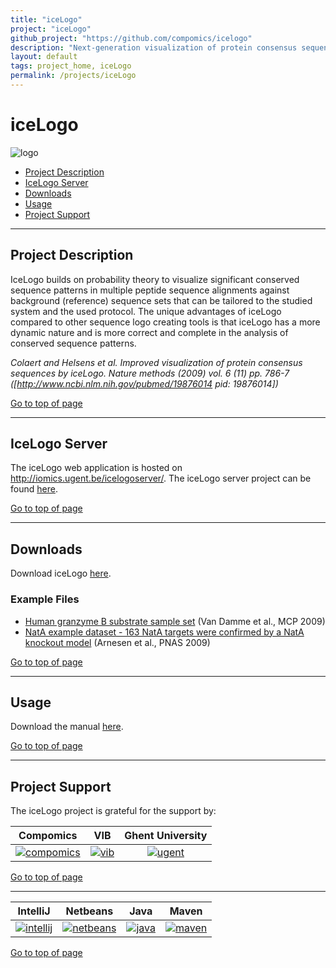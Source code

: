 ```yaml
---
title: "iceLogo"
project: "iceLogo"
github_project: "https://github.com/compomics/icelogo"
description: "Next-generation visualization of protein consensus sequences by iceLogo."
layout: default
tags: project_home, iceLogo
permalink: /projects/iceLogo
---
```


# iceLogo
![logo](http://genesis.ugent.be/uvpublicdata/icelogo/iceLogo.jpg) 

 * [Project Description](#project-description)
 * [IceLogo Server](#icelogo-server)
 * [Downloads](#downloads)
 * [Usage](#usage)
 * [Project Support](#project-support)

----

## Project Description

IceLogo builds on probability theory to visualize significant conserved sequence patterns in multiple peptide sequence alignments against background (reference) sequence sets that can be tailored to the studied system and the used protocol. The unique advantages of iceLogo compared to other sequence logo creating tools is that iceLogo has a more dynamic nature and is more correct and complete in the analysis of conserved sequence patterns.

*Colaert and Helsens et al. Improved visualization of protein consensus sequences by iceLogo. Nature methods (2009) vol. 6 (11) pp. 786-7
([http://www.ncbi.nlm.nih.gov/pubmed/19876014 pid: 19876014])*

[Go to top of page](#icelogo)

----

## IceLogo Server

The iceLogo web application is hosted on http://iomics.ugent.be/icelogoserver/. The iceLogo server project can be found [here](/projects/icelogoserver). 

[Go to top of page](#icelogo)

----

## Downloads
Download iceLogo [here](https://github.com/compomics/icelogo/releases/download/v1.3.8/icelogo-1.3.8.zip).

### Example Files
  * [Human granzyme B substrate sample set](http://genesis.ugent.be/uvpublicdata/icelogo/grB.txt) (Van Damme et al., MCP 2009)
  * [NatA example dataset - 163 NatA targets were confirmed by a NatA knockout model](http://genesis.ugent.be/uvpublicdata/icelogo/NatA_confirmed.txt) (Arnesen et al., PNAS 2009)

[Go to top of page](#icelogo)

----

## Usage
Download the manual [here](https://github.com/compomics/icelogo/blob/master/manual/iceLogo.pdf).

[Go to top of page](#icelogo)

----

## Project Support

The iceLogo project is grateful for the support by:

| Compomics | VIB | Ghent University|
|:--:|:--:|:--:|
| [![compomics](http://genesis.ugent.be/uvpublicdata/image/compomics.png)](http://www.compomics.com) | [![vib](http://genesis.ugent.be/uvpublicdata/image/newVIBLogo.png)](http://www.vib.be) | [![ugent](http://genesis.ugent.be/uvpublicdata/image/newUgent.jpg)](http://www.ugent.be/en) |

[Go to top of page](#icelogo)

----

| IntelliJ | Netbeans | Java | Maven |
|:--:|:--:|:--:|:--:|
| [![intellij](http://genesis.ugent.be/uvpublicdata/image/icon_IntelliJIDEA.png)](https://www.jetbrains.com/idea/) | [![netbeans](https://netbeans.org/images_www/visual-guidelines/NB-logo-single.jpg)](https://netbeans.org/) | [![java](http://genesis.ugent.be/uvpublicdata/image/java.png)](http://java.com/en/) | [![maven](http://genesis.ugent.be/uvpublicdata/image/maven.png)](http://maven.apache.org/) |

[Go to top of page](#icelogo)
